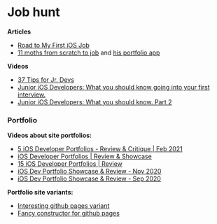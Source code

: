 # Job hunt

**Articles**  
- [Road to My First iOS Job](https://medium.com/swlh/road-to-my-first-ios-job-b91bd18ede6e)  
- [11 moths from scratch to job](https://www.reddit.com/r/iOSProgramming/comments/likx31/landed_my_first_ios_job/?utm_source=share&utm_medium=ios_app&utm_name=iossmf) and [his portfolio app](https://apps.apple.com/ru/app/revo-reverse-video/id1547580951?l=en)  

**Videos**  
- [37 Tips for Jr. Devs](https://www.youtube.com/watch?v=jZ_BzV0DA58&feature=youtu.be)  
- [Junior iOS Developers: What you should know going into your first interview.](https://www.youtube.com/watch?v=lWwKGACJSAU&feature=youtu.be)
- [Junior iOS Developers: What you should know. Part 2](https://www.youtube.com/watch?v=sgQn4BJqlpE&feature=youtu.be)

### Portfolio 

**Videos about site portfolios:**  
- [5 iOS Developer Portfolios - Review & Critique | Feb 2021](https://youtu.be/qzc2vyXftVs)  
- [iOS Developer Portfolios | Review & Showcase](https://youtu.be/wKdVqo7wTA8)  
- [15 iOS Developer Portfolios | Review](https://youtu.be/auDNAzGRA3k)  
- [iOS Dev Portfolio Showcase & Review - Nov 2020](https://youtu.be/mUVRLNcQLVs)  
- [iOS Dev Portfolio Showcase & Review - Sep 2020](https://youtu.be/PBMLxVJ2elA)  

**Portfolio site variants:**  
- [Interesting github pages variant](https://naver.github.io/OpenSourceGuide/book/)  
- [Fancy constructor for github pages](https://tianqi.name/jekyll-TeXt-theme/test/)    


